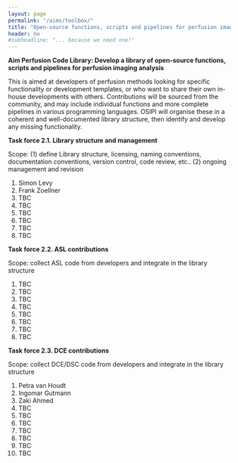 ```yaml
---
layout: page
permalink: "/aims/toolbox/"
title: "Open-source functions, scripts and pipelines for perfusion imaging analysis"
header: no
#subheadline: "... because we need one!"
---
```


**Aim Perfusion Code Library: Develop a library of open-source functions, scripts and pipelines for perfusion imaging analysis** 

This is aimed at developers of perfusion methods looking for specific functionality or development templates, or who want to share their own in-house developments with others. Contributions will be sourced from the community, and may include individual functions and more complete pipelines in various programming languages. OSIPI will organise these in a coherent and well-documented library structure, then identify and develop any missing functionality.

**Task force 2.1. Library structure and management** 

Scope: (1) define Library structure, licensing, naming conventions, documentation conventions, version control, code review, etc.. (2) ongoing management and revision

1. Simon Levy
2. Frank Zoellner
3. TBC
4. TBC
5. TBC
6. TBC
7. TBC
8. TBC

**Task force 2.2. ASL contributions**

Scope: collect ASL code from developers and integrate in the library structure

1. TBC
2. TBC
3. TBC
4. TBC
5. TBC
6. TBC
7. TBC
8. TBC

**Task force 2.3. DCE contributions**

Scope: collect DCE/DSC code from developers and integrate in the library structure

1. Petra van Houdt
2. Ingomar Gutmann
3. Zaki Ahmed
4. TBC
5. TBC
6. TBC
7. TBC
8. TBC
9. TBC
10. TBC


